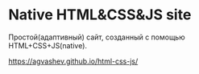 # Native HTML&amp;CSS&amp;JS site
Простой(адаптивный) сайт, созданный с помощью HTML+CSS+JS(native).

https://agvashev.github.io/html-css-js/
